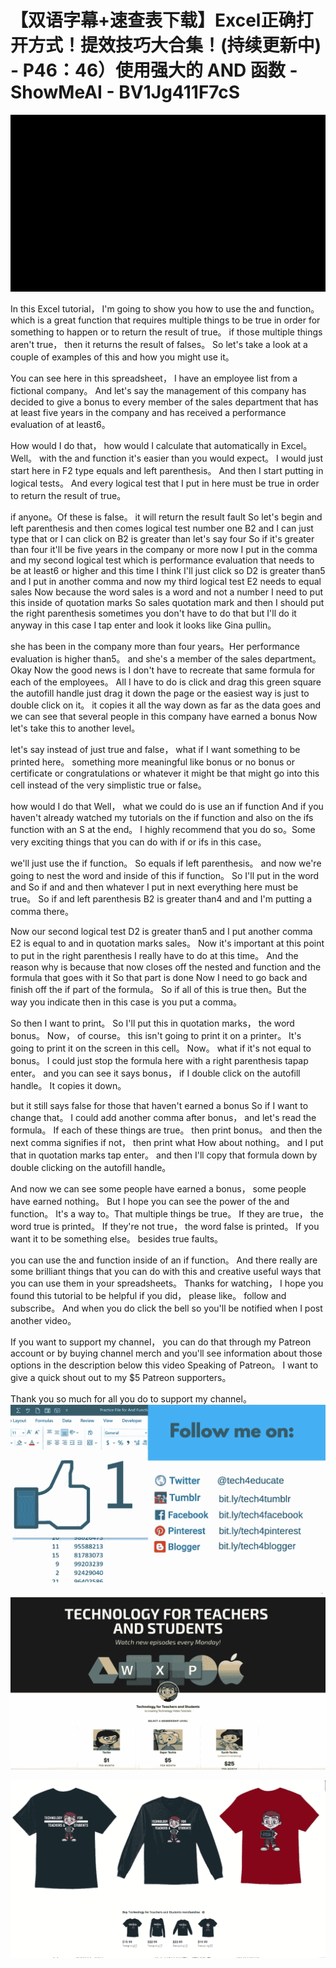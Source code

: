 # 【双语字幕+速查表下载】Excel正确打开方式！提效技巧大合集！(持续更新中) - P46：46）使用强大的 AND 函数 - ShowMeAI - BV1Jg411F7cS

![](img/5d134be359adaaaf159264a337a5f4ba_0.png)

In this Excel tutorial， I'm going to show you how to use the and function。 which is a great function that requires multiple things to be true in order for something to happen or to return the result of true。 if those multiple things aren't true， then it returns the result of falses。 So let's take a look at a couple of examples of this and how you might use it。

 You can see here in this spreadsheet， I have an employee list from a fictional company。 And let's say the management of this company has decided to give a bonus to every member of the sales department that has at least five years in the company and has received a performance evaluation of at least6。

 How would I do that， how would I calculate that automatically in Excel。 Well。 with the and function it's easier than you would expect。 I would just start here in F2 type equals and left parenthesis。 And then I start putting in logical tests。 And every logical test that I put in here must be true in order to return the result of true。

 if anyone。Of these is false。 it will return the result fault So let's begin and left parenthesis and then comes logical test number one B2 and I can just type that or I can click on B2 is greater than let's say four So if it's greater than four it'll be five years in the company or more now I put in the comma and my second logical test which is performance evaluation that needs to be at least6 or higher and this time I think I'll just click so D2 is greater than5 and I put in another comma and now my third logical test E2 needs to equal sales Now because the word sales is a word and not a number I need to put this inside of quotation marks So sales quotation mark and then I should put the right parenthesis sometimes you don't have to do that but I'll do it anyway in this case I tap enter and look it looks like Gina pullin。

 she has been in the company more than four years。Her performance evaluation is higher than5。 and she's a member of the sales department。 Okay Now the good news is I don't have to recreate that same formula for each of the employees。 All I have to do is click and drag this green square the autofill handle just drag it down the page or the easiest way is just to double click on it。 it copies it all the way down as far as the data goes and we can see that several people in this company have earned a bonus Now let's take this to another level。

 let's say instead of just true and false， what if I want something to be printed here。 something more meaningful like bonus or no bonus or certificate or congratulations or whatever it might be that might go into this cell instead of the very simplistic true or false。

 how would I do that Well， what we could do is use an if function And if you haven't already watched my tutorials on the if function and also on the ifs function with an S at the end。 I highly recommend that you do so。Some very exciting things that you can do with if or ifs in this case。

 we'll just use the if function。 So equals if left parenthesis。 and now we're going to nest the word and inside of this if function。 So I'll put in the word and So if and and then whatever I put in next everything here must be true。 So if and left parenthesis B2 is greater than4 and and I'm putting a comma there。

 Now our second logical test D2 is greater than5 and I put another comma E2 is equal to and in quotation marks sales。 Now it's important at this point to put in the right parenthesis I really have to do at this time。 And the reason why is because that now closes off the nested and function and the formula that goes with it So that part is done Now I need to go back and finish off the if part of the formula。 So if all of this is true then。But the way you indicate then in this case is you put a comma。

 So then I want to print。 So I'll put this in quotation marks， the word bonus。 Now， of course。 this isn't going to print it on a printer。 It's going to print it on the screen in this cell。 Now。 what if it's not equal to bonus。 I could just stop the formula here with a right parenthesis tapap enter。 and you can see it says bonus， if I double click on the autofill handle。 It copies it down。

 but it still says false for those that haven't earned a bonus So if I want to change that。 I could add another comma after bonus， and let's read the formula。 If each of these things are true。 then print bonus。 and then the next comma signifies if not， then print what How about nothing。 and I put that in quotation marks tap enter。 and then I'll copy that formula down by double clicking on the autofill handle。

 And now we can see some people have earned a bonus， some people have earned nothing。 But I hope you can see the power of the and function。 It's a way to。That multiple things be true。 If they are true， the word true is printed。 If they're not true， the word false is printed。 If you want it to be something else。 besides true faults。

 you can use the and function inside of an if function。 And there really are some brilliant things that you can do with this and creative useful ways that you can use them in your spreadsheets。 Thanks for watching， I hope you found this tutorial to be helpful if you did， please like。 follow and subscribe。 And when you do click the bell so you'll be notified when I post another video。

 If you want to support my channel， you can do that through my Patreon account or by buying channel merch and you'll see information about those options in the description below this video Speaking of Patreon。 I want to give a quick shout out to my $5 Patreon supporters。

 Thank you so much for all you do to support my channel。![](img/5d134be359adaaaf159264a337a5f4ba_2.png)

![](img/5d134be359adaaaf159264a337a5f4ba_3.png)

![](img/5d134be359adaaaf159264a337a5f4ba_4.png)